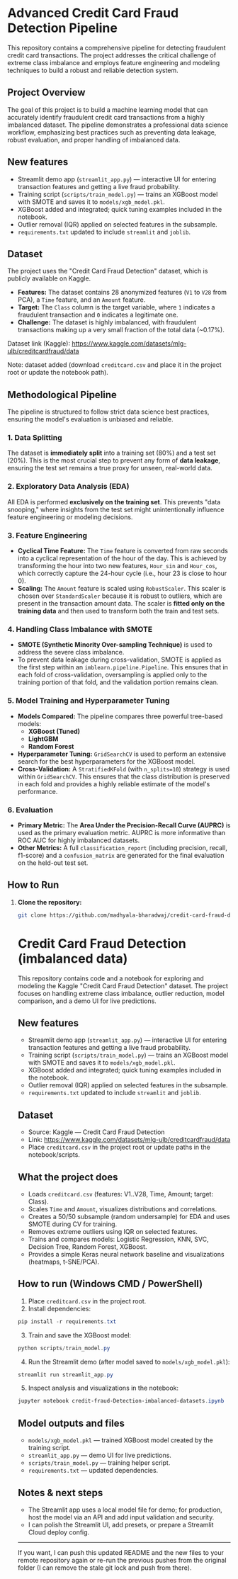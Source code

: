 # Advanced Credit Card Fraud Detection Pipeline

This repository contains a comprehensive pipeline for detecting fraudulent credit card transactions. The project addresses the critical challenge of extreme class imbalance and employs feature engineering and modeling techniques to build a robust and reliable detection system.

## Project Overview

The goal of this project is to build a machine learning model that can accurately identify fraudulent credit card transactions from a highly imbalanced dataset. The pipeline demonstrates a professional data science workflow, emphasizing best practices such as preventing data leakage, robust evaluation, and proper handling of imbalanced data.

## New features
- Streamlit demo app (`streamlit_app.py`) — interactive UI for entering transaction features and getting a live fraud probability.
- Training script (`scripts/train_model.py`) — trains an XGBoost model with SMOTE and saves it to `models/xgb_model.pkl`.
- XGBoost added and integrated; quick tuning examples included in the notebook.
- Outlier removal (IQR) applied on selected features in the subsample.
- `requirements.txt` updated to include `streamlit` and `joblib`.

## Dataset

The project uses the "Credit Card Fraud Detection" dataset, which is publicly available on Kaggle.

- **Features:** The dataset contains 28 anonymized features (`V1` to `V28` from PCA), a `Time` feature, and an `Amount` feature.
- **Target:** The `Class` column is the target variable, where `1` indicates a fraudulent transaction and `0` indicates a legitimate one.
- **Challenge:** The dataset is highly imbalanced, with fraudulent transactions making up a very small fraction of the total data (~0.17%).

Dataset link (Kaggle): https://www.kaggle.com/datasets/mlg-ulb/creditcardfraud/data

Note: dataset added (download `creditcard.csv` and place it in the project root or update the notebook path).

## Methodological Pipeline

The pipeline is structured to follow strict data science best practices, ensuring the model's evaluation is unbiased and reliable.

### 1. Data Splitting
The dataset is **immediately split** into a training set (80%) and a test set (20%). This is the most crucial step to prevent any form of **data leakage**, ensuring the test set remains a true proxy for unseen, real-world data.

### 2. Exploratory Data Analysis (EDA)
All EDA is performed **exclusively on the training set**. This prevents "data snooping," where insights from the test set might unintentionally influence feature engineering or modeling decisions.

### 3. Feature Engineering
- **Cyclical Time Feature:** The `Time` feature is converted from raw seconds into a cyclical representation of the hour of the day. This is achieved by transforming the hour into two new features, `Hour_sin` and `Hour_cos`, which correctly capture the 24-hour cycle (i.e., hour 23 is close to hour 0).
- **Scaling:** The `Amount` feature is scaled using `RobustScaler`. This scaler is chosen over `StandardScaler` because it is robust to outliers, which are present in the transaction amount data. The scaler is **fitted only on the training data** and then used to transform both the train and test sets.

### 4. Handling Class Imbalance with SMOTE
- **SMOTE (Synthetic Minority Over-sampling Technique)** is used to address the severe class imbalance.
- To prevent data leakage during cross-validation, SMOTE is applied as the first step within an `imblearn.pipeline.Pipeline`. This ensures that in each fold of cross-validation, oversampling is applied only to the training portion of that fold, and the validation portion remains clean.

### 5. Model Training and Hyperparameter Tuning
- **Models Compared:** The pipeline compares three powerful tree-based models:
  - **XGBoost (Tuned)**
  - **LightGBM**
  - **Random Forest**
- **Hyperparameter Tuning:** `GridSearchCV` is used to perform an extensive search for the best hyperparameters for the XGBoost model.
- **Cross-Validation:** A `StratifiedKFold` (with `n_splits=10`) strategy is used within `GridSearchCV`. This ensures that the class distribution is preserved in each fold and provides a highly reliable estimate of the model's performance.

### 6. Evaluation
- **Primary Metric:** The **Area Under the Precision-Recall Curve (AUPRC)** is used as the primary evaluation metric. AUPRC is more informative than ROC AUC for highly imbalanced datasets.
- **Other Metrics:** A full `classification_report` (including precision, recall, f1-score) and a `confusion_matrix` are generated for the final evaluation on the held-out test set.

## How to Run

1.  **Clone the repository:**
    ```bash
    git clone https://github.com/madhyala-bharadwaj/credit-card-fraud-detection
    ```
    # Credit Card Fraud Detection (imbalanced data)

    This repository contains code and a notebook for exploring and modeling the Kaggle "Credit Card Fraud Detection" dataset. The project focuses on handling extreme class imbalance, outlier reduction, model comparison, and a demo UI for live predictions.

    ## New features
    - Streamlit demo app (`streamlit_app.py`) — interactive UI for entering transaction features and getting a live fraud probability.
    - Training script (`scripts/train_model.py`) — trains an XGBoost model with SMOTE and saves it to `models/xgb_model.pkl`.
    - XGBoost added and integrated; quick tuning examples included in the notebook.
    - Outlier removal (IQR) applied on selected features in the subsample.
    - `requirements.txt` updated to include `streamlit` and `joblib`.

    ## Dataset
    - Source: Kaggle — Credit Card Fraud Detection
    - Link: https://www.kaggle.com/datasets/mlg-ulb/creditcardfraud/data
    - Place `creditcard.csv` in the project root or update paths in the notebook/scripts.

    ## What the project does
    - Loads `creditcard.csv` (features: V1..V28, Time, Amount; target: Class).
    - Scales `Time` and `Amount`, visualizes distributions and correlations.
    - Creates a 50/50 subsample (random undersample) for EDA and uses SMOTE during CV for training.
    - Removes extreme outliers using IQR on selected features.
    - Trains and compares models: Logistic Regression, KNN, SVC, Decision Tree, Random Forest, XGBoost.
    - Provides a simple Keras neural network baseline and visualizations (heatmaps, t-SNE/PCA).

    ## How to run (Windows CMD / PowerShell)
    1. Place `creditcard.csv` in the project root.
    2. Install dependencies:

    ```powershell
    pip install -r requirements.txt
    ```

    3. Train and save the XGBoost model:

    ```powershell
    python scripts/train_model.py
    ```

    4. Run the Streamlit demo (after model saved to `models/xgb_model.pkl`):

    ```powershell
    streamlit run streamlit_app.py
    ```

    5. Inspect analysis and visualizations in the notebook:

    ```powershell
    jupyter notebook credit-fraud-Detection-imbalanced-datasets.ipynb
    ```

    ## Model outputs and files
    - `models/xgb_model.pkl` — trained XGBoost model created by the training script.
    - `streamlit_app.py` — demo UI for live predictions.
    - `scripts/train_model.py` — training helper script.
    - `requirements.txt` — updated dependencies.

    ## Notes & next steps
    - The Streamlit app uses a local model file for demo; for production, host the model via an API and add input validation and security.
    - I can polish the Streamlit UI, add presets, or prepare a Streamlit Cloud deploy config.

    ---

    If you want, I can push this updated README and the new files to your remote repository again or re-run the previous pushes from the original folder (I can remove the stale git lock and push from there).
